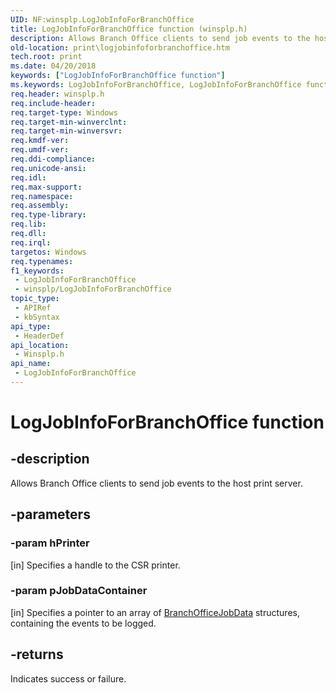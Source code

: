 ```yaml
---
UID: NF:winsplp.LogJobInfoForBranchOffice
title: LogJobInfoForBranchOffice function (winsplp.h)
description: Allows Branch Office clients to send job events to the host print server.
old-location: print\logjobinfoforbranchoffice.htm
tech.root: print
ms.date: 04/20/2018
keywords: ["LogJobInfoForBranchOffice function"]
ms.keywords: LogJobInfoForBranchOffice, LogJobInfoForBranchOffice function [Print Devices], print.logjobinfoforbranchoffice, winsplp/LogJobInfoForBranchOffice
req.header: winsplp.h
req.include-header: 
req.target-type: Windows
req.target-min-winverclnt: 
req.target-min-winversvr: 
req.kmdf-ver: 
req.umdf-ver: 
req.ddi-compliance: 
req.unicode-ansi: 
req.idl: 
req.max-support: 
req.namespace: 
req.assembly: 
req.type-library: 
req.lib: 
req.dll: 
req.irql: 
targetos: Windows
req.typenames: 
f1_keywords:
 - LogJobInfoForBranchOffice
 - winsplp/LogJobInfoForBranchOffice
topic_type:
 - APIRef
 - kbSyntax
api_type:
 - HeaderDef
api_location:
 - Winsplp.h
api_name:
 - LogJobInfoForBranchOffice
---
```


# LogJobInfoForBranchOffice function


## -description

Allows Branch Office clients to send job events to the host print server.

## -parameters

### -param hPrinter 

[in]
Specifies a handle to the CSR printer.

### -param pJobDataContainer 

[in]
Specifies a pointer to an array of <a href="/dotnet/core/rid-catalog">BranchOfficeJobData</a> structures, containing the events to be logged.

## -returns

Indicates success or failure.
